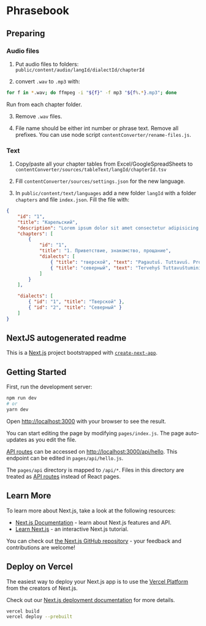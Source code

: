 # Phrasebook

## Preparing

### Audio files

1. Put audio files to folders: `public/content/audio/langId/dialectId/chapterId`

2. convert `.wav` to `.mp3` with:

```bash
for f in *.wav; do ffmpeg -i "${f}" -f mp3 "${f%.*}.mp3"; done
```

Run from each chapter folder.

3. Remove `.wav` files.

4. File name should be either int number or phrase text. Remove all prefixes. You can use node script `contentConverter/rename-files.js`.

### Text

1. Copy/paste all your chapter tables from Excel/GoogleSpreadSheets to `contentConverter/sources/tableText/langId/chapterId.tsv`

2. Fill `contentConverter/sources/settings.json` for the new language.

3. In `public/content/text/languages` add a new folder `langId` with a folder `chapters` and file `index.json`. Fill the file with:

```json
{
	"id": "1",
	"title": "Карельский",
	"description": "Lorem ipsum dolor sit amet consectetur adipisicing elit. Amet, ipsa!",
	"chapters": [
		{
			"id": "1",
			"title": "1. Приветствие, знакомство, прощание",
			"dialects": [
				{ "title": "тверской", "text": "Pagautuš. Tuttavuš. Prostiečenda." },
				{ "title": "северный", "text": "Tervehyš Tuttavuštumini Hyväkšymini" }
			]
		}
	],

	"dialects": [
		{ "id": "1", "title": "Тверской" },
		{ "id": "2", "title": "Северный" }
	]
}
```

## NextJS autogenerated readme

This is a [Next.js](https://nextjs.org/) project bootstrapped with [`create-next-app`](https://github.com/vercel/next.js/tree/canary/packages/create-next-app).

## Getting Started

First, run the development server:

```bash
npm run dev
# or
yarn dev
```

Open [http://localhost:3000](http://localhost:3000) with your browser to see the result.

You can start editing the page by modifying `pages/index.js`. The page auto-updates as you edit the file.

[API routes](https://nextjs.org/docs/api-routes/introduction) can be accessed on [http://localhost:3000/api/hello](http://localhost:3000/api/hello). This endpoint can be edited in `pages/api/hello.js`.

The `pages/api` directory is mapped to `/api/*`. Files in this directory are treated as [API routes](https://nextjs.org/docs/api-routes/introduction) instead of React pages.

## Learn More

To learn more about Next.js, take a look at the following resources:

- [Next.js Documentation](https://nextjs.org/docs) - learn about Next.js features and API.
- [Learn Next.js](https://nextjs.org/learn) - an interactive Next.js tutorial.

You can check out [the Next.js GitHub repository](https://github.com/vercel/next.js/) - your feedback and contributions are welcome!

## Deploy on Vercel

The easiest way to deploy your Next.js app is to use the [Vercel Platform](https://vercel.com/new?utm_medium=default-template&filter=next.js&utm_source=create-next-app&utm_campaign=create-next-app-readme) from the creators of Next.js.

Check out our [Next.js deployment documentation](https://nextjs.org/docs/deployment) for more details.

```bash
vercel build
vercel deploy --prebuilt
```
